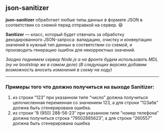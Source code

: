 ## json-sanitizer
**json-sanitizer** обработает любые типы данных в формате JSON в соответствии со схемой перед отправкой на сервер.&nbsp;:smile:

**Sanitizer** — класс, который будет отвечать за обработку декодированного JSON-запроса: валидацию, очистку и конвертацию значений в нужный тип данных в соответствии со схемой, и производить генерацию ошибок для некорректных значений.

*Заодно поднимем сервер Node.js а на фронте будем использовать MDL (ну не bootstrap же в самом деле) (В следующих версиях добавим возможность вносить изменения в схему на ходу)*

---
### Примеры того что должно получиться на выходе Sanitizer:
1) из строки “123” при указанном типе “число” должна получиться целочисленная переменная со значением 123, а для строки “123абв” должна быть сгенерирована ошибка.
2) из строки “8 (950) 288-56-23” при указанном типе “номер телефона” должна получиться строка “79502885623”, а для строки “260557” должна быть сгенерирована ошибка
